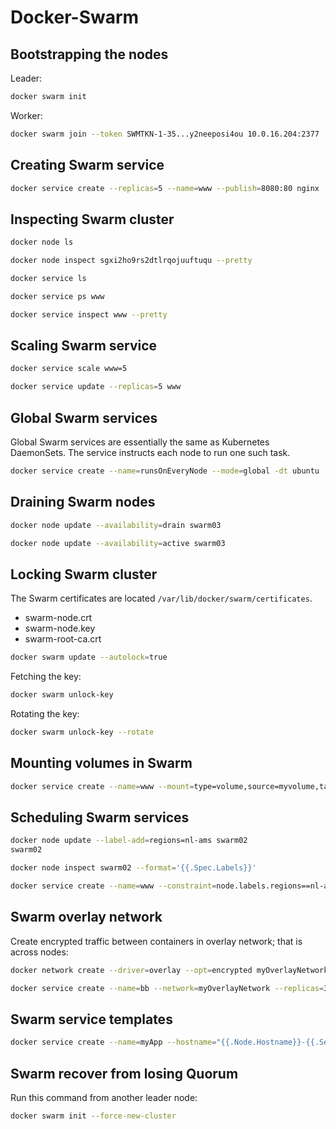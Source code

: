 # Docker-Swarm
## Bootstrapping the nodes
Leader:
```sh
docker swarm init
```
Worker:
```sh
docker swarm join --token SWMTKN-1-35...y2neeposi4ou 10.0.16.204:2377
```
## Creating Swarm service
```sh
docker service create --replicas=5 --name=www --publish=8080:80 nginx
```
## Inspecting Swarm cluster
```sh
docker node ls
```
```sh
docker node inspect sgxi2ho9rs2dtlrqojuuftuqu --pretty
```
```sh
docker service ls
```
```sh
docker service ps www
```
```sh
docker service inspect www --pretty
```
## Scaling Swarm service
```sh
docker service scale www=5
```
```sh
docker service update --replicas=5 www
```
## Global Swarm services
Global Swarm services are essentially the same as Kubernetes DaemonSets. The service instructs each node to run one such task.
```sh
docker service create --name=runsOnEveryNode --mode=global -dt ubuntu
```
## Draining Swarm nodes
```sh
docker node update --availability=drain swarm03
```
```sh
docker node update --availability=active swarm03
```
## Locking Swarm cluster
The Swarm certificates are located ```/var/lib/docker/swarm/certificates```.
* swarm-node.crt
* swarm-node.key
* swarm-root-ca.crt
```sh
docker swarm update --autolock=true
```
Fetching the key:
```sh
docker swarm unlock-key
```
Rotating the key:
```sh
docker swarm unlock-key --rotate
```
## Mounting volumes in Swarm
```sh
docker service create --name=www --mount=type=volume,source=myvolume,target=/mypath nginx
```
## Scheduling Swarm services
```sh
docker node update --label-add=regions=nl-ams swarm02
swarm02
``` 
```sh
docker node inspect swarm02 --format='{{.Spec.Labels}}'
```
```sh
docker service create --name=www --constraint=node.labels.regions==nl-ams --replicas=3 nginx
``` 
## Swarm overlay network
Create encrypted traffic between containers in overlay network; that is across nodes:
```sh
docker network create --driver=overlay --opt=encrypted myOverlayNetwork
```
```sh
docker service create --name=bb --network=myOverlayNetwork --replicas=3 -dt busybox
```
## Swarm service templates
```sh
docker service create --name=myApp --hostname="{{.Node.Hostname}}-{{.Service.Name}}" nginx
```
## Swarm recover from losing Quorum
Run this command from another leader node:
```sh
docker swarm init --force-new-cluster
```